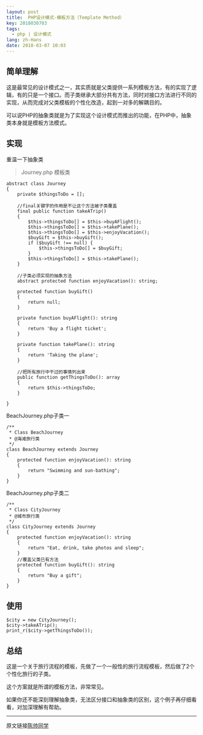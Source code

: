 ```yaml
---
layout: post
title:  PHP设计模式-模板方法（Template Method）
key: 2018030703
tags:
  - php | 设计模式
lang: zh-Hans
date: 2018-03-07 10:03
---
```


## 简单理解

这是最常见的设计模式之一，其实质就是父类提供一系列模板方法，有的实现了逻辑，有的只是一个接口。而子类继承大部分共有方法，同时对接口方法进行不同的实现，从而完成对父类模板的个性化改造，起到一对多的解耦目的。

可以说PHP的抽象类就是为了实现这个设计模式而推出的功能，在PHP中，抽象类本身就是模板方法模式。

## 实现

重温一下抽象类
>Journey.php 模板类

```$xslt
abstract class Journey
{
    private $thingsToDo = [];

    //final关键字的作用是不让这个方法被子类覆盖
    final public function takeATrip()
    {
        $this->thingsToDo[] = $this->buyAFlight();
        $this->thingsToDo[] = $this->takePlane();
        $this->thingsToDo[] = $this->enjoyVacation();
        $buyGift = $this->buyGift();
        if ($buyGift !== null) {
            $this->thingsToDo[] = $buyGift;
        }
        $this->thingsToDo[] = $this->takePlane();
    }

    //子类必须实现的抽象方法
    abstract protected function enjoyVacation(): string;

    protected function buyGift()
    {
        return null;
    }

    private function buyAFlight(): string
    {
        return 'Buy a flight ticket';
    }

    private function takePlane(): string
    {
        return 'Taking the plane';
    }

    //把所有旅行中干过的事情列出来
    public function getThingsToDo(): array
    {
        return $this->thingsToDo;
    }

}
```

BeachJourney.php子类一

```$xslt
/**
 * Class BeachJourney
 * @海滩旅行类
 */
class BeachJourney extends Journey
{
    protected function enjoyVacation(): string
    {
        return "Swimming and sun-bathing";
    }
}
```

BeachJourney.php子类二

```$xslt
/**
 * Class CityJourney
 * @城市旅行类
 */
class CityJourney extends Journey
{
    protected function enjoyVacation(): string
    {
        return "Eat, drink, take photos and sleep";
    }
    //覆盖父类已有方法
    protected function buyGift(): string
    {
        return "Buy a gift";
    }
}
```

## 使用

```$xslt
$city = new CityJourney();
$city->takeATrip();
print_r($city->getThingsToDo());
```

## 总结
这是一个关于旅行流程的模板，先做了一个一般性的旅行流程模板，然后做了2个个性化旅行的子类。

这个方案就是所谓的模板方法，非常常见。

如果你还不能深刻理解抽象类，无法区分接口和抽象类的区别，这个例子再仔细看看，对加深理解有帮助。

***
原文链接[陈帅同学](http://imshuai.cn/php/135.html)

